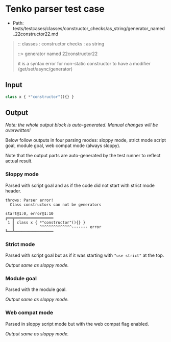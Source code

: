 # Tenko parser test case

- Path: tests/testcases/classes/constructor_checks/as_string/generator_named_22constructor22.md

> :: classes : constructor checks : as string
>
> ::> generator named 22constructor22
>
> it is a syntax error for non-static constructor to have a modifier (get/set/async/generator)

## Input

`````js
class x { *"constructor"(){} }
`````

## Output

_Note: the whole output block is auto-generated. Manual changes will be overwritten!_

Below follow outputs in four parsing modes: sloppy mode, strict mode script goal, module goal, web compat mode (always sloppy).

Note that the output parts are auto-generated by the test runner to reflect actual result.

### Sloppy mode

Parsed with script goal and as if the code did not start with strict mode header.

`````
throws: Parser error!
  Class constructors can not be generators

start@1:0, error@1:10
╔══╦═════════════════
 1 ║ class x { *"constructor"(){} }
   ║           ^^^^^^^^^^^^^^------- error
╚══╩═════════════════

`````

### Strict mode

Parsed with script goal but as if it was starting with `"use strict"` at the top.

_Output same as sloppy mode._

### Module goal

Parsed with the module goal.

_Output same as sloppy mode._

### Web compat mode

Parsed in sloppy script mode but with the web compat flag enabled.

_Output same as sloppy mode._

